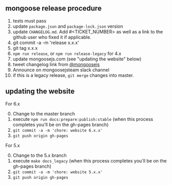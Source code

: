 ## mongoose release procedure

1.  tests must pass
2.  update `package.json` and `package-lock.json` version
3.  update `CHANGELOG.md`. Add #<TICKET_NUMBER> as well as a link to the github user who fixed it if applicable.
4.  git commit -a -m 'release x.x.x'
5.  git tag x.x.x
6.  `npm run release`, or `npm run release-legacy` for 4.x
7.  update mongoosejs.com (see "updating the website" below)
8.  tweet changelog link from [@mongoosejs](https://twitter.com/mongoosejs)
9.  Announce on mongoosejsteam slack channel
10. if this is a legacy release, `git merge` changes into master.

## updating the website

For 6.x

0. Change to the master branch
1. execute `npm run docs:prepare:publish:stable` (when this process completes you'll be on the gh-pages branch)
2. `git commit -a -m 'chore: website 6.x.x'`
3. `git push origin gh-pages`

For 5.x

0. Change to the 5.x branch
1. execute `make docs_legacy` (when this process completes you'll be on the gh-pages branch)
2. `git commit -a -m 'chore: website 5.x.x'`
3. `git push origin gh-pages`
